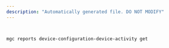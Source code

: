 ```yaml
---
description: "Automatically generated file. DO NOT MODIFY"
---
```


```bash


mgc reports device-configuration-device-activity get

```